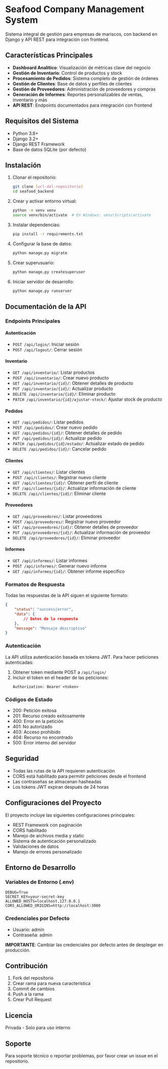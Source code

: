 # Seafood Company Management System

Sistema integral de gestión para empresas de mariscos, con backend en Django y API REST para integración con frontend.

## Características Principales

- **Dashboard Analítico**: Visualización de métricas clave del negocio
- **Gestión de Inventario**: Control de productos y stock
- **Procesamiento de Pedidos**: Sistema completo de gestión de órdenes
- **Gestión de Clientes**: Base de datos y perfiles de clientes
- **Gestión de Proveedores**: Administración de proveedores y compras
- **Generación de Informes**: Reportes personalizables de ventas, inventario y más
- **API REST**: Endpoints documentados para integración con frontend

## Requisitos del Sistema

- Python 3.8+
- Django 3.2+
- Django REST Framework
- Base de datos SQLite (por defecto)

## Instalación

1. Clonar el repositorio:
   ```bash
   git clone [url-del-repositorio]
   cd seafood_backend
   ```

2. Crear y activar entorno virtual:
   ```bash
   python -m venv venv
   source venv/bin/activate  # En Windows: venv\Scripts\activate
   ```

3. Instalar dependencias:
   ```bash
   pip install -r requirements.txt
   ```

4. Configurar la base de datos:
   ```bash
   python manage.py migrate
   ```

5. Crear superusuario:
   ```bash
   python manage.py createsuperuser
   ```

6. Iniciar servidor de desarrollo:
   ```bash
   python manage.py runserver
   ```

## Documentación de la API

### Endpoints Principales

#### Autenticación
- `POST /api/login/`: Iniciar sesión
- `POST /api/logout/`: Cerrar sesión

#### Inventario
- `GET /api/inventario/`: Listar productos
- `POST /api/inventario/`: Crear nuevo producto
- `GET /api/inventario/{id}/`: Obtener detalles de producto
- `PUT /api/inventario/{id}/`: Actualizar producto
- `DELETE /api/inventario/{id}/`: Eliminar producto
- `PATCH /api/inventario/{id}/ajustar-stock/`: Ajustar stock de producto

#### Pedidos
- `GET /api/pedidos/`: Listar pedidos
- `POST /api/pedidos/`: Crear nuevo pedido
- `GET /api/pedidos/{id}/`: Obtener detalles de pedido
- `PUT /api/pedidos/{id}/`: Actualizar pedido
- `PATCH /api/pedidos/{id}/estado/`: Actualizar estado de pedido
- `DELETE /api/pedidos/{id}/`: Cancelar pedido

#### Clientes
- `GET /api/clientes/`: Listar clientes
- `POST /api/clientes/`: Registrar nuevo cliente
- `GET /api/clientes/{id}/`: Obtener perfil de cliente
- `PUT /api/clientes/{id}/`: Actualizar información de cliente
- `DELETE /api/clientes/{id}/`: Eliminar cliente

#### Proveedores
- `GET /api/proveedores/`: Listar proveedores
- `POST /api/proveedores/`: Registrar nuevo proveedor
- `GET /api/proveedores/{id}/`: Obtener detalles de proveedor
- `PUT /api/proveedores/{id}/`: Actualizar información de proveedor
- `DELETE /api/proveedores/{id}/`: Eliminar proveedor

#### Informes
- `GET /api/informes/`: Listar informes
- `POST /api/informes/`: Generar nuevo informe
- `GET /api/informes/{id}/`: Obtener informe específico

### Formatos de Respuesta

Todas las respuestas de la API siguen el siguiente formato:

```json
{
    "status": "success|error",
    "data": {
        // Datos de la respuesta
    },
    "message": "Mensaje descriptivo"
}
```

### Autenticación

La API utiliza autenticación basada en tokens JWT. Para hacer peticiones autenticadas:

1. Obtener token mediante POST a `/api/login/`
2. Incluir el token en el header de las peticiones:
   ```
   Authorization: Bearer <token>
   ```

### Códigos de Estado

- 200: Petición exitosa
- 201: Recurso creado exitosamente
- 400: Error en la petición
- 401: No autorizado
- 403: Acceso prohibido
- 404: Recurso no encontrado
- 500: Error interno del servidor

## Seguridad

- Todas las rutas de la API requieren autenticación
- CORS está habilitado para permitir peticiones desde el frontend
- Las contraseñas se almacenan hasheadas
- Los tokens JWT expiran después de 24 horas

## Configuraciones del Proyecto

El proyecto incluye las siguientes configuraciones principales:

- REST Framework con paginación
- CORS habilitado
- Manejo de archivos media y static
- Sistema de autenticación personalizado
- Validaciones de datos
- Manejo de errores personalizado

## Entorno de Desarrollo

### Variables de Entorno (.env)

```
DEBUG=True
SECRET_KEY=your-secret-key
ALLOWED_HOSTS=localhost,127.0.0.1
CORS_ALLOWED_ORIGINS=http://localhost:3000
```

### Credenciales por Defecto

- Usuario: admin
- Contraseña: admin

**IMPORTANTE**: Cambiar las credenciales por defecto antes de desplegar en producción.

## Contribución

1. Fork del repositorio
2. Crear rama para nueva característica
3. Commit de cambios
4. Push a la rama
5. Crear Pull Request

## Licencia

Privada - Solo para uso interno

## Soporte

Para soporte técnico o reportar problemas, por favor crear un issue en el repositorio.
